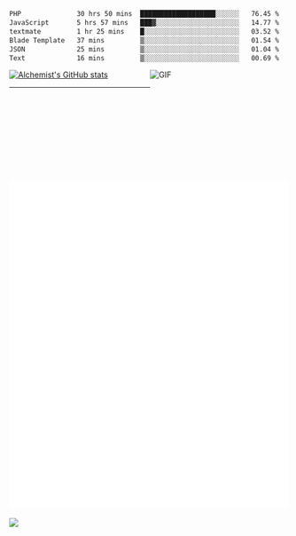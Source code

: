 <!--START_SECTION:waka-->

```text
PHP              30 hrs 50 mins  ███████████████████░░░░░░   76.45 %
JavaScript       5 hrs 57 mins   ███▓░░░░░░░░░░░░░░░░░░░░░   14.77 %
textmate         1 hr 25 mins    █░░░░░░░░░░░░░░░░░░░░░░░░   03.52 %
Blade Template   37 mins         ▒░░░░░░░░░░░░░░░░░░░░░░░░   01.54 %
JSON             25 mins         ▒░░░░░░░░░░░░░░░░░░░░░░░░   01.04 %
Text             16 mins         ▒░░░░░░░░░░░░░░░░░░░░░░░░   00.69 %
```

<!--END_SECTION:waka-->

[![Alchemist's GitHub stats](https://github-readme-stats.vercel.app/api?username=DrMaxis&show_icons=true&theme=outrun&count_private=true)](#)
<img align="right" alt="GIF" src="https://user-images.githubusercontent.com/5355808/139111924-210cc6fa-9fb1-4dac-929d-6324a5836a92.gif" width="250" height="200" />
<hr />

![](https://raw.githubusercontent.com/DrMaxis/github-stats-transparent/output/generated/overview.svg)
![](https://raw.githubusercontent.com/DrMaxis/github-stats-transparent/output/generated/languages.svg)

 
<a href="https://count.getloli.com/"><img src="https://count.getloli.com/get/@:maxis-the-alchemist?theme=rule34"></a>
<!-- https://count.getloli.com/get/@alchemist?theme=rule34 -->
<br>
